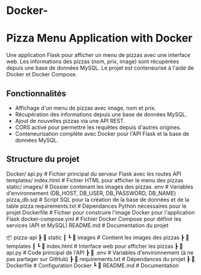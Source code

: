 # Docker-

# Pizza Menu Application with Docker

Une application Flask pour afficher un menu de pizzas avec une interface web. Les informations des pizzas (nom, prix, image) sont récupérées depuis une base de données MySQL. Le projet est conteneurisé à l'aide de Docker et Docker Compose.

## Fonctionnalités

- Affichage d'un menu de pizzas avec image, nom et prix.
- Récupération des informations depuis une base de données MySQL.
- Ajout de nouvelles pizzas via une API REST.
- CORS activé pour permettre les requêtes depuis d'autres origines.
- Conteneurisation complète avec Docker pour l'API Flask et la base de données MySQL.

## Structure du projet

 Docker/
    api.py                # Fichier principal du serveur Flask avec les routes API
    templates/
       index.html         # Fichier HTML pour afficher le menu des pizzas
    static/
       images/            # Dossier contenant les images des pizzas
    .env                  # Variables d'environnement (DB_HOST, DB_USER, DB_PASSWORD, DB_NAME)
    pizza_db.sql          # Script SQL pour la création de la base de données et de la table pizza
    requirements.txt      # Dépendances Python nécessaires pour le projet
    Dockerfile            # Fichier pour construire l'image Docker pour l'application Flask
    docker-compose.yml    # Fichier Docker Compose pour définir les services (API et MySQL)
    README.md             # Documentation du projet


📦 pizza-api
 ┣ 📂 static
 ┃ ┗ 📂 images  # Contient les images des pizzas
 ┣ 📂 templates
 ┃ ┗ 📜 index.html  # Interface web pour afficher les pizzas
 ┣ 📜 api.py  # Code principal de l'API
 ┣ 📜 .env  # Variables d'environnement (à ne pas partager sur GitHub)
 ┣ 📜 requirements.txt  # Dépendances du projet
 ┣ 📜 Dockerfile  # Configuration Docker
 ┗ 📜 README.md  # Documentation

